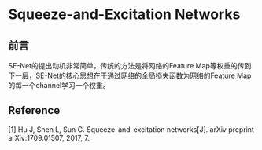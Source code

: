 # Squeeze-and-Excitation Networks

## 前言

SE-Net的提出动机非常简单，传统的方法是将网络的Feature Map等权重的传到下一层，SE-Net的核心思想在于通过网络的全局损失函数为网络的Feature Map的每一个channel学习一个权重。

## Reference

\[1\] Hu J, Shen L, Sun G. Squeeze-and-excitation networks\[J\]. arXiv preprint arXiv:1709.01507, 2017, 7.

